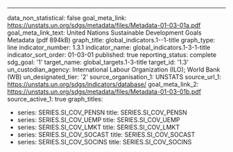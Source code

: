 ---
data_non_statistical: false
goal_meta_link: https://unstats.un.org/sdgs/metadata/files/Metadata-01-03-01a.pdf
goal_meta_link_text: United Nations Sustainable Development Goals Metadata (pdf 894kB)
graph_title: global_indicators.1--1-title
graph_type: line
indicator_number: 1.3.1
indicator_name: global_indicators.1-3-1-title
indicator_sort_order: 01-03-01
published: true
reporting_status: complete
sdg_goal: '1'
target_name: global_targets.1-3-title
target_id: '1.3'
un_custodian_agency: International Labour Organization (ILO); World Bank (WB)
un_designated_tier: '2'
source_organisation_1: UNSTATS
source_url_1: https://unstats.un.org/sdgs/indicators/database/
goal_meta_link_2: https://unstats.un.org/sdgs/metadata/files/Metadata-01-03-01b.pdf
source_active_1: true
graph_titles:
- series: SERIES.SI_COV_PENSN
  title: SERIES.SI_COV_PENSN
- series: SERIES.SI_COV_UEMP
  title: SERIES.SI_COV_UEMP
- series: SERIES.SI_COV_LMKT
  title: SERIES.SI_COV_LMKT
- series: SERIES.SI_COV_SOCAST
  title: SERIES.SI_COV_SOCAST
- series: SERIES.SI_COV_SOCINS
  title: SERIES.SI_COV_SOCINS
